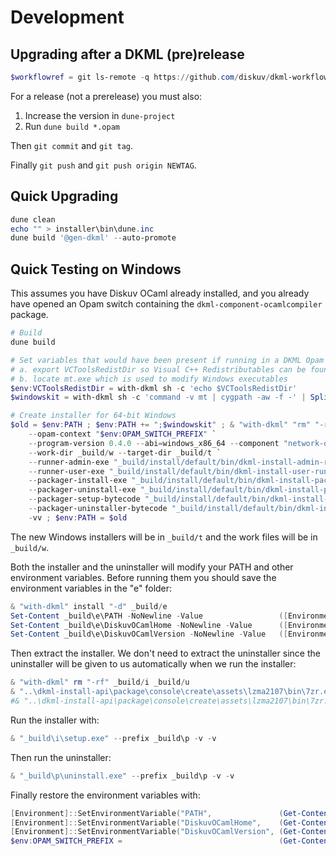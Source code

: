 # Development

## Upgrading after a DKML (pre)release

```powershell
$workflowref = git ls-remote -q https://github.com/diskuv/dkml-workflows-prerelease.git refs/heads/v1 | foreach-object { echo $_.split()[0] } ; opam pin dkml-workflows git+https://github.com/diskuv/dkml-workflows-prerelease.git#$workflowref --yes ; opam exec -- generate-setup-dkml-scaffold ; echo "" > installer\bin\dune.inc ; opam exec -- dune clean ; opam exec -- dune build '@gen-dkml' --auto-promote
```

For a release (not a prerelease) you must also:
1. Increase the version in `dune-project`
2. Run `dune build *.opam`

Then `git commit` and `git tag`.

Finally `git push` and `git push origin NEWTAG`.

## Quick Upgrading

```powershell
dune clean
echo "" > installer\bin\dune.inc
dune build '@gen-dkml' --auto-promote
```

## Quick Testing on Windows

This assumes you have Diskuv OCaml already installed, and you already have
opened an Opam switch containing the `dkml-component-ocamlcompiler`
package.

```powershell
# Build
dune build

# Set variables that would have been present if running in a DKML Opam switch
# a. export VCToolsRedistDir so Visual C++ Redistributables can be found
# b. locate mt.exe which is used to modify Windows executables
$env:VCToolsRedistDir = with-dkml sh -c 'echo $VCToolsRedistDir'
$windowskit = with-dkml sh -c 'command -v mt | cygpath -aw -f -' | Split-Path

# Create installer for 64-bit Windows
$old = $env:PATH ; $env:PATH += ";$windowskit" ; & "with-dkml" "rm" "-rf" _build/t _build/w ; & "with-dkml" install "-d" _build/t _build/w ; & "_build/install/default/bin/dkml-install-create-installers.exe" `
    --opam-context "$env:OPAM_SWITCH_PREFIX" `
    --program-version 0.4.0 --abi=windows_x86_64 --component "network-ocamlcompiler" `
    --work-dir _build/w --target-dir _build/t `
    --runner-admin-exe "_build/install/default/bin/dkml-install-admin-runner.exe" `
    --runner-user-exe "_build/install/default/bin/dkml-install-user-runner.exe" `
    --packager-install-exe "_build/install/default/bin/dkml-install-package-install.exe" `
    --packager-uninstall-exe "_build/install/default/bin/dkml-install-package-uninstall.exe" `
    --packager-setup-bytecode "_build/install/default/bin/dkml-install-package-setup.bc.exe" `
    --packager-uninstaller-bytecode "_build/install/default/bin/dkml-install-package-uninstaller.bc.exe" `
    -vv ; $env:PATH = $old
```

The new Windows installers will be in `_build/t` and the work files will be in `_build/w`.

Both the installer and the uninstaller will modify your PATH and other environment variables.
Before running them you should save the environment variables in the "e" folder:

```powershell
& "with-dkml" install "-d" _build/e
Set-Content _build\e\PATH -NoNewline -Value                 ([Environment]::GetEnvironmentVariable("PATH", "User"))
Set-Content _build\e\DiskuvOCamlHome -NoNewline -Value      ([Environment]::GetEnvironmentVariable("DiskuvOCamlHome", "User"))
Set-Content _build\e\DiskuvOCamlVersion -NoNewline -Value   ([Environment]::GetEnvironmentVariable("DiskuvOCamlVersion", "User"))
```

Then extract the installer. We don't need to extract the uninstaller since
the uninstaller will be given to us automatically when we run the installer:

```powershell
& "with-dkml" rm "-rf" _build/i _build/u
& "..\dkml-install-api\package\console\create\assets\lzma2107\bin\7zr.exe" -o_build\i x "_build\t\i-unsigned-diskuv-ocaml-windows_x86_64-0.4.0.exe"
#& "..\dkml-install-api\package\console\create\assets\lzma2107\bin\7zr.exe" -o_build\u x "_build\t\u-unsigned-diskuv-ocaml-windows_x86_64-0.4.0.exe"
```

Run the installer with:

```powershell
& "_build\i\setup.exe" --prefix _build\p -v -v
```

Then run the uninstaller:

```powershell
& "_build\p\uninstall.exe" --prefix _build\p -v -v
```

Finally restore the environment variables with:

```powershell
[Environment]::SetEnvironmentVariable("PATH",               (Get-Content _build\e\PATH), "User")
[Environment]::SetEnvironmentVariable("DiskuvOCamlHome",    (Get-Content _build\e\DiskuvOCamlHome), "User")
[Environment]::SetEnvironmentVariable("DiskuvOCamlVersion", (Get-Content _build\e\DiskuvOCamlVersion), "User")
$env:OPAM_SWITCH_PREFIX =                                   (Get-Content _build\e\OPAM_SWITCH_PREFIX)
```
